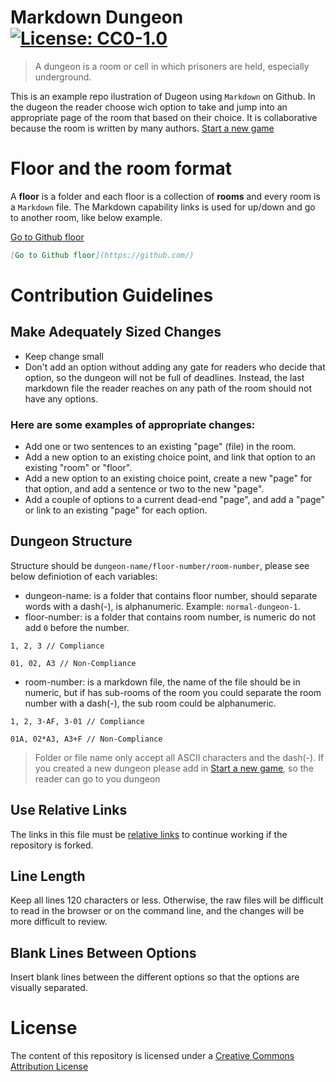 # Markdown Dungeon [![License: CC0-1.0](https://img.shields.io/badge/License-CC0%201.0-lightgrey.svg)](http://creativecommons.org/publicdomain/zero/1.0/)
> A dungeon is a room or cell in which prisoners are held, especially underground.

This is an example repo ilustration of Dugeon using `Markdown` on Github.
In the dugeon the reader choose wich option to take and jump into an appropriate page of the room that based on their choice.
It is collaborative because the room is written by many authors. [Start a new game](./start-new-game.md)

# Floor and the room format
A **floor** is a folder and each floor is a collection of **rooms** and every room is a `Markdown` file.
The Markdown capability links is used for up/down and go to another room, like below example.

[Go to Github floor](https://github.com/)
```md
[Go to Github floor](https://github.com/)
```
# Contribution Guidelines
## Make Adequately Sized Changes
- Keep change small
- Don't add an option without adding any gate for readers who decide that option, so the dungeon will not be full of deadlines. Instead, the last markdown file the reader reaches on any path of the room should not have any options.
### Here are some examples of appropriate changes:
- Add one or two sentences to an existing "page" (file) in the room.
- Add a new option to an existing choice point, and link that option to an existing "room" or "floor".
- Add a new option to an existing choice point, create a new "page" for that option, and add a sentence or two to the new "page".
- Add a couple of options to a current dead-end "page", and add a "page" or link to an existing "page" for each option.

## Dungeon Structure
Structure should be `dungeon-name/floor-number/room-number`, please see below definiotion of each variables:
- dungeon-name: is a folder that contains floor number, should separate words with a dash(-), is alphanumeric. Example: `normal-dungeon-1`.
- floor-number: is a folder that contains room number, is numeric do not add `0` before the number.
```
1, 2, 3 // Compliance

01, 02, A3 // Non-Compliance
```
- room-number: is a markdown file, the name of the file should be in numeric, but if has sub-rooms of the room you could separate the room number with a dash(-), the sub room could be alphanumeric.
```
1, 2, 3-AF, 3-01 // Compliance

01A, 02*A3, A3+F // Non-Compliance
```
> Folder or file name only accept all ASCII characters and the dash(-).
If you created a new dungeon please add in [Start a new game](./start-new-game.md), so the reader can go to you dungeon
## Use Relative Links
The links in this file must be [relative links](https://compugoddess.com/relative-vs-absolute-links/) to continue working if the repository is forked.

## Line Length
Keep all lines 120 characters or less. Otherwise, the raw files will be difficult to read in the browser or on the command line, and the changes will be more difficult to review.

## Blank Lines Between Options
Insert blank lines between the different options so that the options are visually separated.

# License
The content of this repository is licensed under a [Creative Commons Attribution License](./LICENSE)
